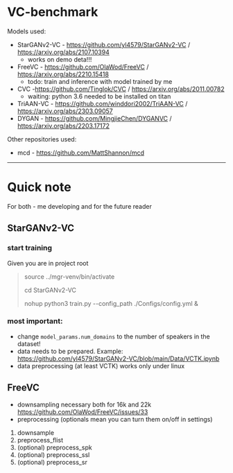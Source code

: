 # VC-benchmark

Models used:
- StarGANv2-VC - https://github.com/yl4579/StarGANv2-VC / https://arxiv.org/abs/2107.10394
  - works on demo deta!!! 
- FreeVC - https://github.com/OlaWod/FreeVC / https://arxiv.org/abs/2210.15418
  - todo: train and inference with model trained by me
- CVC -https://github.com/Tinglok/CVC / https://arxiv.org/abs/2011.00782
  - waiting: python 3.6 needed to be installed on titan
- TriAAN-VC - https://github.com/winddori2002/TriAAN-VC / https://arxiv.org/abs/2303.09057
- DYGAN - https://github.com/MingjieChen/DYGANVC / https://arxiv.org/abs/2203.17172

Other repositories used:
- mcd - https://github.com/MattShannon/mcd

---

# Quick note
For both - me developing and for the future reader

## StarGANv2-VC
### start training
Given you are in project root
> source ../mgr-venv/bin/activate
>
> cd StarGANv2-VC
> 
> nohup python3 train.py --config_path ./Configs/config.yml &

### most important:
- change `model_params.num_domains` to the number of speakers in the dataset!
- data needs to be prepared. Example: https://github.com/yl4579/StarGANv2-VC/blob/main/Data/VCTK.ipynb
- data preprocessing (at least VCTK) works only under linux


## FreeVC
- downsampling necessary both for 16k and 22k https://github.com/OlaWod/FreeVC/issues/33
- preprocessing (optionals mean you can turn them on/off in settings) 
1. downsample
2. preprocess_flist 
3. (optional) preprocess_spk
4. (optional) preprocess_ssl
5. (optional) preprocess_sr